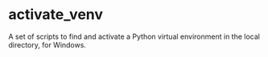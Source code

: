# activate_venv
A set of scripts to find and activate a Python virtual environment in the local directory, for Windows.
